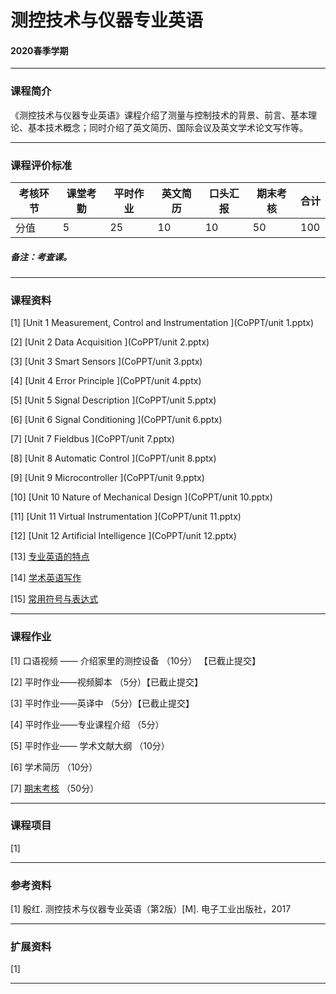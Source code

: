 # 测控技术与仪器专业英语

#### 2020春季学期

---

### 课程简介

《测控技术与仪器专业英语》课程介绍了测量与控制技术的背景、前言、基本理论、基本技术概念；同时介绍了英文简历、国际会议及英文学术论文写作等。

---

### 课程评价标准

|考核环节 | 课堂考勤 | 平时作业 | 英文简历 | 口头汇报 |期末考核|合计|
|---|---|---|---|---|---|---|
|分值| 5| 25|10|10|50|100|



##### 备注：考查课。 

---

### 课程资料

[1] [Unit 1 Measurement, Control and Instrumentation ](CoPPT/unit 1.pptx)

[2] [Unit 2 Data Acquisition ](CoPPT/unit 2.pptx)

[3] [Unit 3 Smart Sensors ](CoPPT/unit 3.pptx)

[4] [Unit 4 Error Principle ](CoPPT/unit 4.pptx)

[5] [Unit 5 Signal Description ](CoPPT/unit 5.pptx)

[6] [Unit 6 Signal Conditioning ](CoPPT/unit 6.pptx)

[7] [Unit 7 Fieldbus ](CoPPT/unit 7.pptx)

[8] [Unit 8 Automatic Control ](CoPPT/unit 8.pptx)

[9] [Unit 9 Microcontroller ](CoPPT/unit 9.pptx)

[10] [Unit 10 Nature of Mechanical Design ](CoPPT/unit 10.pptx)

[11] [Unit 11 Virtual Instrumentation ](CoPPT/unit 11.pptx)

[12] [Unit 12 Artificial Intelligence ](CoPPT/unit 12.pptx)

[13] [专业英语的特点 ](Material/专业英语的特点.pdf)

[14] [学术英语写作 ](Material/学术英语写作.pdf)

[15] [常用符号与表达式 ](Material/常用符号与表达式.pdf)



---

### 课程作业

[1]  口语视频 —— 介绍家里的测控设备      （10分） 【已截止提交】

[2]  平时作业——视频脚本     （5分）【已截止提交】

[3]  平时作业——英译中        （5分）【已截止提交】

[4]  平时作业——专业课程介绍    （5分）

[5]  平时作业—— 学术文献大纲   （10分）

[6]  学术简历  （10分）

[7]  [期末考核](Works/Final.md)   （50分）

---

### 课程项目

[1]  


---

### 参考资料

[1] 殷红. 测控技术与仪器专业英语（第2版）[M]. 电子工业出版社，2017


---

### 扩展资料

[1] 


---
